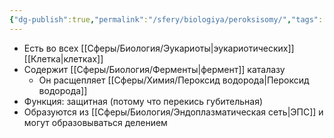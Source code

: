 ```yaml
---
{"dg-publish":true,"permalink":"/sfery/biologiya/peroksisomy/","tags":["Общаябиология"]}
---
```


- Есть во всех [[Сферы/Биология/Эукариоты\|эукариотических]] [[Клетка\|клетках]]
- Содержит [[Сферы/Биология/Ферменты\|фермент]] каталазу 
	- Он расщепляет [[Сферы/Химия/Пероксид водорода\|Пероксид водорода]]
- Функция: защитная (потому что перекись губительная)
- Образуются из [[Сферы/Биология/Эндоплазматическая сеть\|ЭПС]] и могут образовываться делением